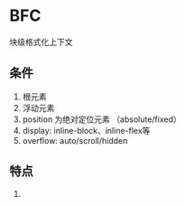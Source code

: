 # BFC

块级格式化上下文

## 条件

1. 根元素
2. 浮动元素
3. position 为绝对定位元素 （absolute/fixed）
4. display: inline-block、inline-flex等
5. overflow: auto/scroll/hidden


## 特点

1. 